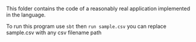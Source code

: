 This folder contains the code of a reasonably real application 
implemented in the language.

To run this program use
`sbt`
then
`run sample.csv` you can replace sample.csv with any csv filename path
